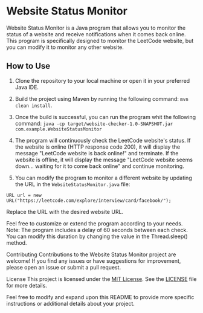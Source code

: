 # Website Status Monitor

Website Status Monitor is a Java program that allows you to monitor the status of a website and receive notifications when it comes back online. This program is specifically designed to monitor the LeetCode website, but you can modify it to monitor any other website.

## How to Use

1. Clone the repository to your local machine or open it in your preferred Java IDE.

2. Build the project using Maven by running the following command: `mvn clean install`.

3.  Once the build is successful, you can run the program whit the following command:
`java -cp target/website-checker-1.0-SNAPSHOT.jar com.example.WebsiteStatusMonitor`


4. The program will continuously check the LeetCode website's status. If the website is online (HTTP response code 200), it will display the message "LeetCode website is back online!" and terminate. If the website is offline, it will display the message "LeetCode website seems down... waiting for it to come back online" and continue monitoring.

5. You can modify the program to monitor a different website by updating the URL in the `WebsiteStatusMonitor.java` file:

`URL url = new URL("https://leetcode.com/explore/interview/card/facebook/");`

Replace the URL with the desired website URL.

Feel free to customize or extend the program according to your needs.
Note: The program includes a delay of 60 seconds between each check. You can modify this duration by changing the value in the Thread.sleep() method.

Contributing
Contributions to the Website Status Monitor project are welcome! If you find any issues or have suggestions for improvement, please open an issue or submit a pull request.

License
This project is licensed under the [MIT License](LICENSE). See the [LICENSE](LICENSE) file for more details.

Feel free to modify and expand upon this README to provide more specific instructions or additional details about your project.
